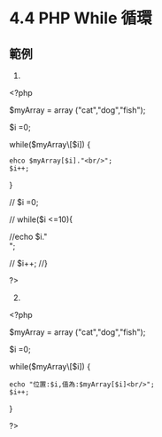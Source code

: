 # 4.4 PHP While 循環

## 範例

1. 
&lt;?php

$myArray = array \("cat","dog","fish"\);

$i =0;

while\($myArray\[$i\]\) {

```text
ehco $myArray[$i]."<br/>";
$i++;
```

}

// $i =0;

// while\($i &lt;=10\){

//echo $i."  
";

// $i++; //}

?&gt;

2.

&lt;?php

$myArray = array \("cat","dog","fish"\);

$i =0;

while\($myArray\[$i\]\) {

```text
echo "位置:$i,值為:$myArray[$i]<br/>";
$i++;
```

}

?&gt;

